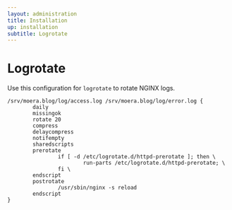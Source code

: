 ```yaml
---
layout: administration
title: Installation
up: installation
subtitle: Logrotate
---
```


# Logrotate

Use this configuration for `logrotate` to rotate NGINX logs.

```
/srv/moera.blog/log/access.log /srv/moera.blog/log/error.log {
        daily
        missingok
        rotate 20
        compress
        delaycompress
        notifempty
        sharedscripts
        prerotate
                if [ -d /etc/logrotate.d/httpd-prerotate ]; then \
                        run-parts /etc/logrotate.d/httpd-prerotate; \
                fi \
        endscript
        postrotate
                /usr/sbin/nginx -s reload
        endscript
}
```
